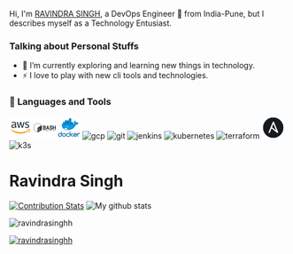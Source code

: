 Hi, I'm [RAVINDRA SINGH](https://www.linkedin.com/in/ravindra-singh-364211138/), a DevOps Engineer 🚀 from India-Pune, but I describes myself as a Technology Entusiast.

### Talking about Personal Stuffs
- 🌱 I’m currently exploring and learning new things in technology.
- ⚡ I love to play with new cli tools and technologies.

### 🧰 Languages and Tools
<p align="left"><img src="https://github.com/github/explore/raw/main/topics/aws/aws.png" alt="aws" width="40" height="40"/> <img src="https://github.com/github/explore/raw/main/topics/bash/bash.png" alt="bash" width="40" height="40"/> <img src="https://github.com/github/explore/raw/main/topics/docker/docker.png" alt="docker" width="40" height="40"/> <img src="https://www.vectorlogo.zone/logos/google_cloud/google_cloud-icon.svg" alt="gcp" width="40" height="40"/> <img src="https://www.vectorlogo.zone/logos/git-scm/git-scm-icon.svg" alt="git" width="40" height="40"/> <img src="https://www.vectorlogo.zone/logos/jenkins/jenkins-icon.svg" alt="jenkins" width="40" height="40"/> <img src="https://www.vectorlogo.zone/logos/kubernetes/kubernetes-icon.svg" alt="kubernetes" width="40" height="40"/> <img src="https://camo.githubusercontent.com/d13e208052a3e9d83243cd804635e60e4a238c43a86ce1bc6aea249c39c67709/68747470733a2f2f7777772e766563746f726c6f676f2e7a6f6e652f6c6f676f732f7465727261666f726d696f2f7465727261666f726d696f2d617232312e737667" alt="terraform" width="40" height="40"/> <img src="https://github.com/github/explore/raw/main/topics/ansible/ansible.png" alt="ansible" width="40" height="40"/> <img src="https://cncf-branding.netlify.app/img/projects/helm/icon/color/helm-icon-color.png" alt="k3s" width="40" height="40"/>
</p>

# Ravindra Singh

[![Contribution Stats](https://github-contribution-stats.vercel.app/api/?username=ravindrasinghh)](https://github.com/LordDashMe/github-contribution-stats)
![My github stats](https://github-readme-stats.vercel.app/api?username=ravindrasinghh&show_icons=true) 


<p align="left"> <img src="https://komarev.com/ghpvc/?username=ravindrasinghh&label=Profile%20views&color=0e75b6&style=flat" alt="ravindrasinghh" /> </p>

<p align="left"> <a href="https://github.com/ryo-ma/github-profile-trophy"><img src="https://github-profile-trophy.vercel.app/?username=ravindrasinghh" alt="ravindrasinghh" /></a> </p>
